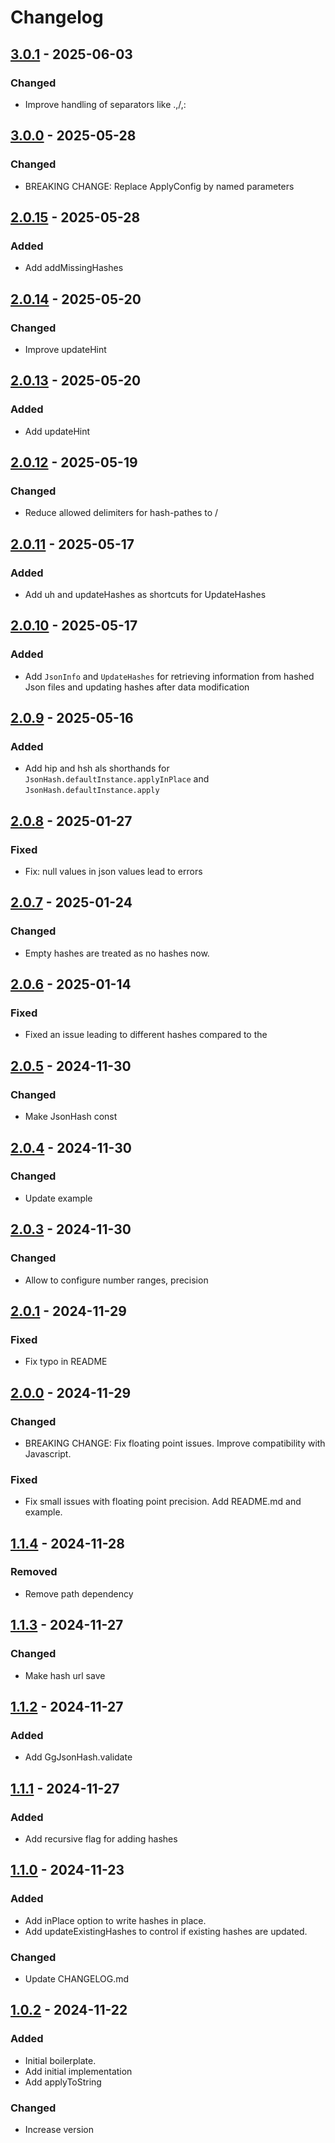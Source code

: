 # Changelog

## [3.0.1] - 2025-06-03

### Changed

- Improve handling of separators like .,/,:

## [3.0.0] - 2025-05-28

### Changed

- BREAKING CHANGE: Replace ApplyConfig by named parameters

## [2.0.15] - 2025-05-28

### Added

- Add addMissingHashes

## [2.0.14] - 2025-05-20

### Changed

- Improve updateHint

## [2.0.13] - 2025-05-20

### Added

- Add updateHint

## [2.0.12] - 2025-05-19

### Changed

- Reduce allowed delimiters for hash-pathes to /

## [2.0.11] - 2025-05-17

### Added

- Add uh and updateHashes as shortcuts for UpdateHashes

## [2.0.10] - 2025-05-17

### Added

- Add `JsonInfo` and `UpdateHashes` for retrieving information from hashed Json files and updating hashes after data modification

## [2.0.9] - 2025-05-16

### Added

- Add hip and hsh als shorthands for `JsonHash.defaultInstance.applyInPlace` and `JsonHash.defaultInstance.apply`

## [2.0.8] - 2025-01-27

### Fixed

- Fix: null values in json values lead to errors

## [2.0.7] - 2025-01-24

### Changed

- Empty hashes are treated as no hashes now.

## [2.0.6] - 2025-01-14

### Fixed

- Fixed an issue leading to different hashes compared to the

## [2.0.5] - 2024-11-30

### Changed

- Make JsonHash const

## [2.0.4] - 2024-11-30

### Changed

- Update example

## [2.0.3] - 2024-11-30

### Changed

- Allow to configure number ranges, precision

## [2.0.1] - 2024-11-29

### Fixed

- Fix typo in README

## [2.0.0] - 2024-11-29

### Changed

- BREAKING CHANGE: Fix floating point issues. Improve compatibility with Javascript.

### Fixed

- Fix small issues with floating point precision. Add README.md and example.

## [1.1.4] - 2024-11-28

### Removed

- Remove path dependency

## [1.1.3] - 2024-11-27

### Changed

- Make hash url save

## [1.1.2] - 2024-11-27

### Added

- Add GgJsonHash.validate

## [1.1.1] - 2024-11-27

### Added

- Add recursive flag for adding hashes

## [1.1.0] - 2024-11-23

### Added

- Add inPlace option to write hashes in place.
- Add updateExistingHashes to control if existing hashes are updated.

### Changed

- Update CHANGELOG.md

## [1.0.2] - 2024-11-22

### Added

- Initial boilerplate.
- Add initial implementation
- Add applyToString

### Changed

- Increase version

[3.0.1]: https://github.com/inlavigo/gg_json_hash/compare/3.0.0...3.0.1
[3.0.0]: https://github.com/inlavigo/gg_json_hash/compare/2.0.15...3.0.0
[2.0.15]: https://github.com/inlavigo/gg_json_hash/compare/2.0.14...2.0.15
[2.0.14]: https://github.com/inlavigo/gg_json_hash/compare/2.0.13...2.0.14
[2.0.13]: https://github.com/inlavigo/gg_json_hash/compare/2.0.12...2.0.13
[2.0.12]: https://github.com/inlavigo/gg_json_hash/compare/2.0.11...2.0.12
[2.0.11]: https://github.com/inlavigo/gg_json_hash/compare/2.0.10...2.0.11
[2.0.10]: https://github.com/inlavigo/gg_json_hash/compare/2.0.9...2.0.10
[2.0.9]: https://github.com/inlavigo/gg_json_hash/compare/2.0.8...2.0.9
[2.0.8]: https://github.com/inlavigo/gg_json_hash/compare/2.0.7...2.0.8
[2.0.7]: https://github.com/inlavigo/gg_json_hash/compare/2.0.6...2.0.7
[2.0.6]: https://github.com/inlavigo/gg_json_hash/compare/2.0.5...2.0.6
[2.0.5]: https://github.com/inlavigo/gg_json_hash/compare/2.0.4...2.0.5
[2.0.4]: https://github.com/inlavigo/gg_json_hash/compare/2.0.3...2.0.4
[2.0.3]: https://github.com/inlavigo/gg_json_hash/compare/2.0.1...2.0.3
[2.0.1]: https://github.com/inlavigo/gg_json_hash/compare/2.0.0...2.0.1
[2.0.0]: https://github.com/inlavigo/gg_json_hash/compare/1.1.4...2.0.0
[1.1.4]: https://github.com/inlavigo/gg_json_hash/compare/1.1.3...1.1.4
[1.1.3]: https://github.com/inlavigo/gg_json_hash/compare/1.1.2...1.1.3
[1.1.2]: https://github.com/inlavigo/gg_json_hash/compare/1.1.1...1.1.2
[1.1.1]: https://github.com/inlavigo/gg_json_hash/compare/1.1.0...1.1.1
[1.1.0]: https://github.com/inlavigo/gg_json_hash/compare/1.0.2...1.1.0
[1.0.2]: https://github.com/inlavigo/gg_json_hash/tag/%tag
